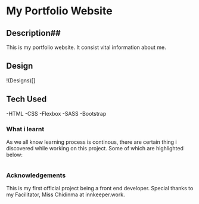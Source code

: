 # My Portfolio Website #

## Description##
This is my portfolio website. It consist vital information about me.

## Design ##
!(Designs)[]

## Tech Used
-HTML
-CSS
-Flexbox
-SASS
-Bootstrap

### What i learnt
As we all know learning process is continous, there are certain thing i discovered while working on this project. Some of which are highlighted below:

```html

```

### Acknowledgements
This is my first official project being a front end developer. Special thanks to my Facilitator, Miss Chidinma at innkeeper.work.